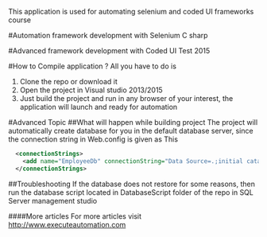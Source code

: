 
This application is used for automating selenium and coded UI frameworks course

#Automation framework development with Selenium C sharp


#Advanced framework development with Coded UI Test 2015


#How to Compile application ?
All you have to do is 

1. Clone the repo or download it
2. Open the project in Visual studio 2013/2015
3. Just build the project and run in any browser of your interest, the application will launch and ready for automation

#Advanced Topic
##What will happen while building project
The project will automatically create database for you in the default database server, since the connection string in Web.config is given as This
```xml
  <connectionStrings>
    <add name="EmployeeDb" connectionString="Data Source=.;initial catalog=EmployeeDB;integrated security=True" providerName="System.Data.SqlClient" />
  </connectionStrings>
```

##Troubleshooting
If the database does not restore for some reasons, then run the database script located in DatabaseScript folder of the repo in SQL Server management studio

####More articles
For more articles visit http://www.executeautomation.com
